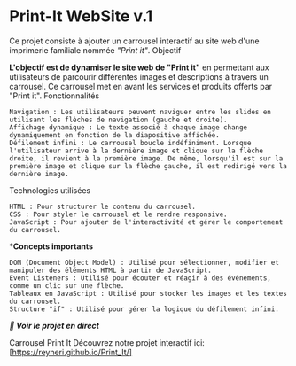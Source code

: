 # Print-It WebSite v.1

Ce projet consiste à ajouter un carrousel interactif au site web d'une imprimerie familiale nommée *"Print it"*.
Objectif

 **L'objectif est de dynamiser le site web de "Print it"**
en permettant aux utilisateurs de parcourir différentes images et descriptions à travers un carrousel. Ce carrousel met en avant les services et produits offerts par "Print it".
Fonctionnalités

    Navigation : Les utilisateurs peuvent naviguer entre les slides en utilisant les flèches de navigation (gauche et droite).
    Affichage dynamique : Le texte associé à chaque image change dynamiquement en fonction de la diapositive affichée.
    Défilement infini : Le carrousel boucle indéfiniment. Lorsque l'utilisateur arrive à la dernière image et clique sur la flèche droite, il revient à la première image. De même, lorsqu'il est sur la première image et clique sur la flèche gauche, il est redirigé vers la dernière image.

Technologies utilisées

    HTML : Pour structurer le contenu du carrousel.
    CSS : Pour styler le carrousel et le rendre responsive.
    JavaScript : Pour ajouter de l'interactivité et gérer le comportement du carrousel.

***Concepts importants**

    DOM (Document Object Model) : Utilisé pour sélectionner, modifier et manipuler des éléments HTML à partir de JavaScript.
    Event Listeners : Utilisé pour écouter et réagir à des événements, comme un clic sur une flèche.
    Tableaux en JavaScript : Utilisé pour stocker les images et les textes du carrousel.
    Structure "if" : Utilisé pour gérer la logique du défilement infini.

***🚀 Voir le projet en direct***

Carrousel Print It
Découvrez notre projet interactif ici: [https://reyneri.github.io/Print_It/]
